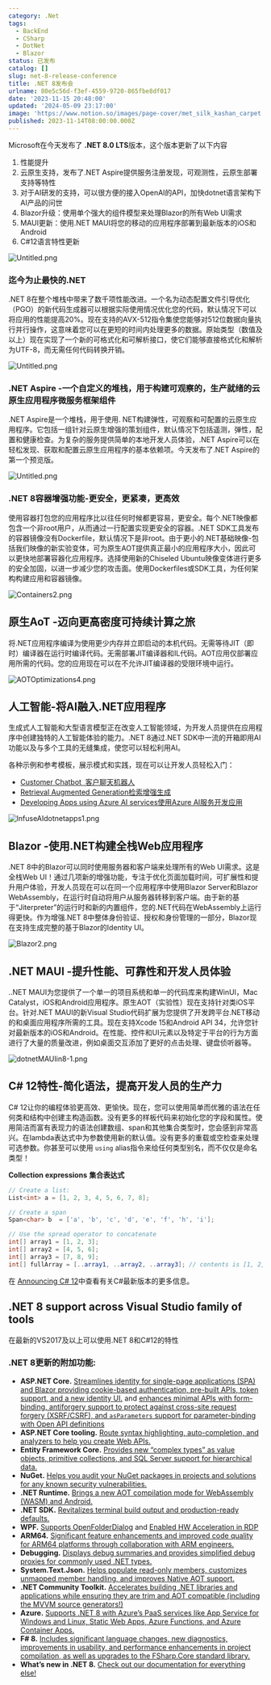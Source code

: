 ```yaml
---
category: .Net
tags:
  - BackEnd
  - CSharp
  - DotNet
  - Blazor
status: 已发布
catalog: []
slug: net-8-release-conference
title: .NET 8发布会
urlname: 80e5c56d-f3ef-4559-9720-865fbe8df017
date: '2023-11-15 20:48:00'
updated: '2024-05-09 23:17:00'
image: 'https://www.notion.so/images/page-cover/met_silk_kashan_carpet.jpg'
published: 2023-11-14T08:00:00.000Z
---
```


Microsoft在今天发布了 **.NET 8.0 LTS**版本，这个版本更新了以下内容

1. 性能提升
2. 云原生支持，发布了.NET Aspire提供服务注册发现，可观测性，云原生部署支持等特性
3. 对于AI研发的支持，可以很方便的接入OpenAI的API，加快dotnet语言架构下AI产品的问世
4. Blazor升级：使用单个强大的组件模型来处理Blazor的所有Web UI需求
5. MAUI更新：使用.NET MAUI将您的移动的应用程序部署到最新版本的iOS和Android
6. C#12语言特性更新

![Untitled.png](https://prod-files-secure.s3.us-west-2.amazonaws.com/5d24fe63-e567-4804-86f9-9fdc62e13082/10cda029-65af-4ea7-b30e-605b2d9e6c57/Untitled.png?X-Amz-Algorithm=AWS4-HMAC-SHA256&X-Amz-Content-Sha256=UNSIGNED-PAYLOAD&X-Amz-Credential=ASIAZI2LB46636CWF52T%2F20250203%2Fus-west-2%2Fs3%2Faws4_request&X-Amz-Date=20250203T213307Z&X-Amz-Expires=3600&X-Amz-Security-Token=IQoJb3JpZ2luX2VjEAUaCXVzLXdlc3QtMiJGMEQCIBXLN3aGbBfeWVJQY0vjiieRztbyzcx94lPdMlg98nRwAiBZ32mhMRG5CzkmzSU%2Fsnu7ix5Q07Ia0qp%2FXb8SDOYPLSr%2FAwgeEAAaDDYzNzQyMzE4MzgwNSIMDdxL6bcwaTcL5oRiKtwDdSE%2B2bmR5uZ1cQu2lfWctA3aTXLXqD7KRDjiM5kPc8y4MEgY53DNQsuZRWBkg94BW2PQiftQbZo%2F4SP75l39dEQtK5pZVEJ0l%2BLnImZJ6NgaYKoCjBCmrjKW7sPMDUBPTiBMBMZZLUA75I5KRsR%2BW3fRPZowwbN9BGfd6g7BKYwLKadGSGgaOFTp%2BxKXJJ0XXju61TpGUVyVmAHrBOGtAn5cDmCUGJq8K1JcRcKIQVNYDqdUbJFU0snlrZw0PSzaAKRVRPisBPm5B9%2ByLfURoVh9VJEZUtamOU%2FSMEmYn2KTHgTLI64ZpuXL9hdBfmZDtDkCbcCk50cvWtCE%2BObhgOwGyEyBHwWOTTzlbTP%2Bc1rZLXEIxoI7MYu%2FYiQLNoI%2Fegi3UhrfdFXEFqvu45i7adRx7Rmz5Ny%2FL%2BKkJCc6duyGVw5Augmlyetr2wUqyE0K1UZ8zQTYLJuQotEpjXbKbXyls5LJE5BXX6c5d3QsagpQg8LnrBotQaeKIrCKE3C5zSooA73wLeZb4lLGXJML%2BUaU7ucKIsmIJcAunkTolMy54UwbRVeOKTdE3AwOTS3n1rrCxxn2hFUuVSihvBLlTAQmu73OspDe5oa2Cjvv2i6mllUqztgAh6tCDNwwwNmEvQY6pgFYnnqqZKudqBtOZ0goysVsBOTFxP9zSwIic9lzvti9zXJ%2BezIr5nh25xnN%2BM8vTGnk2LSofesoLvFSVcl35ZN%2BkYsWiL%2B88%2FZfmXRImvsjgxnhWMTcSeWE4ta3i2d3unS7CMOB7UiHFk9Su9VF7JA3zc9r%2FTtnGGVS544sGaOUK4WotdNQZjtp5Rwn%2B8vHb4gX4wpc5bZl9%2BHk%2BUv7KBElaf5DmR3k&X-Amz-Signature=1d53ab7a182d2101e30c334511fd35c9ff9512617c083f1d1a12ad079f80a0bf&X-Amz-SignedHeaders=host&x-id=GetObject)


### **迄今为止最快的.NET**


.NET 8在整个堆栈中带来了数千项性能改进。一个名为动态配置文件引导优化（PGO）的新代码生成器可以根据实际使用情况优化您的代码，默认情况下可以将应用的性能提高20%。现在支持的AVX-512指令集使您能够对512位数据向量执行并行操作，这意味着您可以在更短的时间内处理更多的数据。原始类型（数值及以上）现在实现了一个新的可格式化和可解析接口，使它们能够直接格式化和解析为UTF-8，而无需任何代码转换开销。


![Untitled.png](https://prod-files-secure.s3.us-west-2.amazonaws.com/5d24fe63-e567-4804-86f9-9fdc62e13082/edcbf140-d619-4389-a4a6-f97c113ab9f2/Untitled.png?X-Amz-Algorithm=AWS4-HMAC-SHA256&X-Amz-Content-Sha256=UNSIGNED-PAYLOAD&X-Amz-Credential=ASIAZI2LB46636CWF52T%2F20250203%2Fus-west-2%2Fs3%2Faws4_request&X-Amz-Date=20250203T213307Z&X-Amz-Expires=3600&X-Amz-Security-Token=IQoJb3JpZ2luX2VjEAUaCXVzLXdlc3QtMiJGMEQCIBXLN3aGbBfeWVJQY0vjiieRztbyzcx94lPdMlg98nRwAiBZ32mhMRG5CzkmzSU%2Fsnu7ix5Q07Ia0qp%2FXb8SDOYPLSr%2FAwgeEAAaDDYzNzQyMzE4MzgwNSIMDdxL6bcwaTcL5oRiKtwDdSE%2B2bmR5uZ1cQu2lfWctA3aTXLXqD7KRDjiM5kPc8y4MEgY53DNQsuZRWBkg94BW2PQiftQbZo%2F4SP75l39dEQtK5pZVEJ0l%2BLnImZJ6NgaYKoCjBCmrjKW7sPMDUBPTiBMBMZZLUA75I5KRsR%2BW3fRPZowwbN9BGfd6g7BKYwLKadGSGgaOFTp%2BxKXJJ0XXju61TpGUVyVmAHrBOGtAn5cDmCUGJq8K1JcRcKIQVNYDqdUbJFU0snlrZw0PSzaAKRVRPisBPm5B9%2ByLfURoVh9VJEZUtamOU%2FSMEmYn2KTHgTLI64ZpuXL9hdBfmZDtDkCbcCk50cvWtCE%2BObhgOwGyEyBHwWOTTzlbTP%2Bc1rZLXEIxoI7MYu%2FYiQLNoI%2Fegi3UhrfdFXEFqvu45i7adRx7Rmz5Ny%2FL%2BKkJCc6duyGVw5Augmlyetr2wUqyE0K1UZ8zQTYLJuQotEpjXbKbXyls5LJE5BXX6c5d3QsagpQg8LnrBotQaeKIrCKE3C5zSooA73wLeZb4lLGXJML%2BUaU7ucKIsmIJcAunkTolMy54UwbRVeOKTdE3AwOTS3n1rrCxxn2hFUuVSihvBLlTAQmu73OspDe5oa2Cjvv2i6mllUqztgAh6tCDNwwwNmEvQY6pgFYnnqqZKudqBtOZ0goysVsBOTFxP9zSwIic9lzvti9zXJ%2BezIr5nh25xnN%2BM8vTGnk2LSofesoLvFSVcl35ZN%2BkYsWiL%2B88%2FZfmXRImvsjgxnhWMTcSeWE4ta3i2d3unS7CMOB7UiHFk9Su9VF7JA3zc9r%2FTtnGGVS544sGaOUK4WotdNQZjtp5Rwn%2B8vHb4gX4wpc5bZl9%2BHk%2BUv7KBElaf5DmR3k&X-Amz-Signature=37c909dccaab27e1cab62c57285f62ec4002932193ce805ca906490b3a62fbf8&X-Amz-SignedHeaders=host&x-id=GetObject)


### **.NET Aspire -一个自定义的堆栈，用于构建可观察的，生产就绪的云原生应用程序微服务框架组件**


.NET Aspire是一个堆栈，用于使用. NET构建弹性，可观察和可配置的云原生应用程序。它包括一组针对云原生增强的策划组件，默认情况下包括遥测，弹性，配置和健康检查。为复杂的服务提供简单的本地开发人员体验，.NET Aspire可以在轻松发现、获取和配置云原生应用程序的基本依赖项。今天发布了.NET Aspire的第一个预览版。


![Untitled.png](https://prod-files-secure.s3.us-west-2.amazonaws.com/5d24fe63-e567-4804-86f9-9fdc62e13082/ff6a34d3-ac25-412d-9204-a7263d00528f/Untitled.png?X-Amz-Algorithm=AWS4-HMAC-SHA256&X-Amz-Content-Sha256=UNSIGNED-PAYLOAD&X-Amz-Credential=ASIAZI2LB46636CWF52T%2F20250203%2Fus-west-2%2Fs3%2Faws4_request&X-Amz-Date=20250203T213307Z&X-Amz-Expires=3600&X-Amz-Security-Token=IQoJb3JpZ2luX2VjEAUaCXVzLXdlc3QtMiJGMEQCIBXLN3aGbBfeWVJQY0vjiieRztbyzcx94lPdMlg98nRwAiBZ32mhMRG5CzkmzSU%2Fsnu7ix5Q07Ia0qp%2FXb8SDOYPLSr%2FAwgeEAAaDDYzNzQyMzE4MzgwNSIMDdxL6bcwaTcL5oRiKtwDdSE%2B2bmR5uZ1cQu2lfWctA3aTXLXqD7KRDjiM5kPc8y4MEgY53DNQsuZRWBkg94BW2PQiftQbZo%2F4SP75l39dEQtK5pZVEJ0l%2BLnImZJ6NgaYKoCjBCmrjKW7sPMDUBPTiBMBMZZLUA75I5KRsR%2BW3fRPZowwbN9BGfd6g7BKYwLKadGSGgaOFTp%2BxKXJJ0XXju61TpGUVyVmAHrBOGtAn5cDmCUGJq8K1JcRcKIQVNYDqdUbJFU0snlrZw0PSzaAKRVRPisBPm5B9%2ByLfURoVh9VJEZUtamOU%2FSMEmYn2KTHgTLI64ZpuXL9hdBfmZDtDkCbcCk50cvWtCE%2BObhgOwGyEyBHwWOTTzlbTP%2Bc1rZLXEIxoI7MYu%2FYiQLNoI%2Fegi3UhrfdFXEFqvu45i7adRx7Rmz5Ny%2FL%2BKkJCc6duyGVw5Augmlyetr2wUqyE0K1UZ8zQTYLJuQotEpjXbKbXyls5LJE5BXX6c5d3QsagpQg8LnrBotQaeKIrCKE3C5zSooA73wLeZb4lLGXJML%2BUaU7ucKIsmIJcAunkTolMy54UwbRVeOKTdE3AwOTS3n1rrCxxn2hFUuVSihvBLlTAQmu73OspDe5oa2Cjvv2i6mllUqztgAh6tCDNwwwNmEvQY6pgFYnnqqZKudqBtOZ0goysVsBOTFxP9zSwIic9lzvti9zXJ%2BezIr5nh25xnN%2BM8vTGnk2LSofesoLvFSVcl35ZN%2BkYsWiL%2B88%2FZfmXRImvsjgxnhWMTcSeWE4ta3i2d3unS7CMOB7UiHFk9Su9VF7JA3zc9r%2FTtnGGVS544sGaOUK4WotdNQZjtp5Rwn%2B8vHb4gX4wpc5bZl9%2BHk%2BUv7KBElaf5DmR3k&X-Amz-Signature=65f5a394deb251144e738e5cc5cb8398f0829d6305c49a519395946fc69c6c5e&X-Amz-SignedHeaders=host&x-id=GetObject)


### **.NET 8容器增强功能-更安全，更紧凑，更高效**


使用容器打包您的应用程序比以往任何时候都更容易，更安全。每个.NET映像都包含一个非root用户，从而通过一行配置实现更安全的容器。.NET SDK工具发布的容器镜像没有Dockerfile，默认情况下是非root。由于更小的.NET基础映像-包括我们映像的新实验变体，可为原生AOT提供真正最小的应用程序大小，因此可以更快地部署容器化应用程序。选择使用新的Chiseled Ubuntu映像变体进行更多的安全加固，以进一步减少您的攻击面。使用Dockerfiles或SDK工具，为任何架构构建应用和容器镜像。


![Containers2.png](https://devblogs.microsoft.com/dotnet/wp-content/uploads/sites/10/2023/11/Containers2.png)


## 原生AoT -迈向更高密度可持续计算之旅


将.NET应用程序编译为使用更少内存并立即启动的本机代码。无需等待JIT（即时）编译器在运行时编译代码。无需部署JIT编译器和IL代码。AOT应用仅部署应用所需的代码。您的应用现在可以在不允许JIT编译器的受限环境中运行。


![AOTOptimizations4.png](https://devblogs.microsoft.com/dotnet/wp-content/uploads/sites/10/2023/11/AOTOptimizations4.png)


## 人工智能-将AI融入.NET应用程序


生成式人工智能和大型语言模型正在改变人工智能领域，为开发人员提供在应用程序中创建独特的人工智能体验的能力。.NET 8通过.NET SDK中一流的开箱即用AI功能以及与多个工具的无缝集成，使您可以轻松利用AI。


各种示例和参考模板，展示模式和实践，现在可以让开发人员轻松入门：

- [Customer Chatbot](https://github.com/dotnet/eShop)[ ](https://github.com/dotnet/eShop)[ 客户聊天机器人](https://github.com/dotnet/eShop)
- [Retrieval Augmented Generation](https://github.com/Azure-Samples/azure-search-openai-demo-csharp)[检索增强生成](https://github.com/Azure-Samples/azure-search-openai-demo-csharp)
- [Developing Apps using Azure AI services](https://devblogs.microsoft.com/dotnet/demystifying-retrieval-augmented-generation-with-dotnet/)[使用Azure AI服务开发应用](https://devblogs.microsoft.com/dotnet/demystifying-retrieval-augmented-generation-with-dotnet/)

![InfuseAIdotnetapps1.png](https://devblogs.microsoft.com/dotnet/wp-content/uploads/sites/10/2023/11/InfuseAIdotnetapps1.png)


## Blazor -使用.NET构建全栈Web应用程序


.NET 8中的Blazor可以同时使用服务器和客户端来处理所有的Web UI需求。这是全栈Web UI！通过几项新的增强功能，专注于优化页面加载时间，可扩展性和提升用户体验，开发人员现在可以在同一个应用程序中使用Blazor Server和Blazor WebAssembly，在运行时自动将用户从服务器转移到客户端。由于新的基于“Jiterpreter”的运行时和新的内置组件，您的.NET代码在WebAssembly上运行得更快。作为增强.NET 8中整体身份验证、授权和身份管理的一部分，Blazor现在支持生成完整的基于Blazor的Identity UI。


![Blazor2.png](https://devblogs.microsoft.com/dotnet/wp-content/uploads/sites/10/2023/11/Blazor2.png)


## .NET MAUI -提升性能、可靠性和开发人员体验


..NET MAUI为您提供了一个单一的项目系统和单一的代码库来构建WinUI，Mac Catalyst，iOS和Android应用程序。原生AOT（实验性）现在支持针对类iOS平台。针对.NET MAUI的新Visual Studio代码扩展为您提供了开发跨平台.NET移动的和桌面应用程序所需的工具。现在支持Xcode 15和Android API 34，允许您针对最新版本的iOS和Android。在性能、控件和UI元素以及特定于平台的行为方面进行了大量的质量改进，例如桌面交互添加了更好的点击处理、键盘侦听器等。


![dotnetMAUIin8-1.png](https://devblogs.microsoft.com/dotnet/wp-content/uploads/sites/10/2023/11/dotnetMAUIin8-1.png)


## C# 12特性-简化语法，提高开发人员的生产力


C# 12让你的编程体验更高效、更愉快。现在，您可以使用简单而优雅的语法在任何类和结构中创建主构造函数。没有更多的样板代码来初始化您的字段和属性。使用简洁而富有表现力的语法创建数组、span和其他集合类型时，您会感到非常高兴。在lambda表达式中为参数使用新的默认值。没有更多的重载或空检查来处理可选参数。你甚至可以使用 `using` alias指令来给任何类型别名，而不仅仅是命名类型！


**Collection expressions** **集合表达式**


```c#
// Create a list:
List<int> a = [1, 2, 3, 4, 5, 6, 7, 8];

// Create a span
Span<char> b  = ['a', 'b', 'c', 'd', 'e', 'f', 'h', 'i'];

// Use the spread operator to concatenate
int[] array1 = [1, 2, 3];
int[] array2 = [4, 5, 6];
int[] array3 = [7, 8, 9];
int[] fullArray = [..array1, ..array2, ..array3]; // contents is [1, 2, 3, 4, 5, 6, 7, 8, 9]
```


在 [Announcing C# 12](https://devblogs.microsoft.com/dotnet/announcing-csharp-12)中查看有关C#最新版本的更多信息。


## .NET 8 support across Visual Studio family of tools


在最新的VS2017及以上可以使用.NET 8和C#12的特性


### .NET 8更新的附加功能:

- **ASP.NET Core.** [Streamlines identity for single-page applications (SPA) and Blazor providing cookie-based authentication, pre-built APIs, token support, and a new identity UI.](https://devblogs.microsoft.com/dotnet/whats-new-with-identity-in-dotnet-8/) and [enhances minimal APIs with form-binding, antiforgery support to protect against cross-site request forgery (XSRF/CSRF), and ](https://learn.microsoft.com/aspnet/core/release-notes/aspnetcore-8.0#minimal-apis)[`asParameters`](https://learn.microsoft.com/aspnet/core/release-notes/aspnetcore-8.0#minimal-apis)[ support for parameter-binding with Open API definitions](https://learn.microsoft.com/aspnet/core/release-notes/aspnetcore-8.0#minimal-apis)
- **ASP.NET Core tooling.** [Route syntax highlighting, auto-completion, and analyzers to help you create Web APIs.](https://devblogs.microsoft.com/dotnet/aspnet-core-route-tooling-dotnet-8/)
- **Entity Framework Core.** [Provides new “complex types” as value objects, primitive collections, and SQL Server support for hierarchical data.](https://devblogs.microsoft.com/dotnet/announcing-ef8-rc2/)
- **NuGet.** [Helps you audit your NuGet packages in projects and solutions for any known security vulnerabilities.](https://learn.microsoft.com/nuget/concepts/auditing-packages)
- **.NET Runtime.** [Brings a new AOT compilation mode for WebAssembly (WASM) and Android.](https://devblogs.microsoft.com/dotnet/announcing-dotnet-8-rc1/#androidstripilafteraot-mode-on-android)
- **.NET SDK.** [Revitalizes terminal build output and production-ready defaults.](https://learn.microsoft.com/dotnet/core/whats-new/dotnet-8#net-sdk)
- **WPF.** [Supports OpenFolderDialog](https://devblogs.microsoft.com/dotnet/wpf-file-dialog-improvements-in-dotnet-8/) and [Enabled HW Acceleration in RDP](https://devblogs.microsoft.com/dotnet/announcing-dotnet-8-rc1/#wpf-hardware-acceleration-in-rdp)
- **ARM64.** [Significant feature enhancements and improved code quality for ARM64 platforms through collaboration with ARM engineers.](https://devblogs.microsoft.com/dotnet/this-arm64-performance-in-dotnet-8/)
- **Debugging.** [Displays debug summaries and provides simplified debug proxies for commonly used .NET types.](https://devblogs.microsoft.com/dotnet/debugging-enhancements-in-dotnet-8/)
- **System.Text.Json.** [Helps populate read-only members, customizes unmapped member handling, and improves Native AOT support.](https://devblogs.microsoft.com/dotnet/system-text-json-in-dotnet-8/)
- **.NET Community Toolkit.** [Accelerates building .NET libraries and applications while ensuring they are trim and AOT compatible (including the MVVM source generators!)](https://devblogs.microsoft.com/dotnet/announcing-the-dotnet-community-toolkit-821/)
- **Azure.** [Supports .NET 8 with Azure’s PaaS services like App Service for Windows and Linux, Static Web Apps, Azure Functions, and Azure Container Apps.](https://aka.ms/appservice-dotnet8)
- **F# 8.** [Includes significant language changes, new diagnostics, improvements in usability, and performance enhancements in project compilation, as well as upgrades to the FSharp.Core standard library.](https://devblogs.microsoft.com/dotnet/announcing-fsharp-8/)
- **What’s new in .NET 8.** [Check out our documentation for everything else!](https://learn.microsoft.com/dotnet/core/whats-new/dotnet-8)
